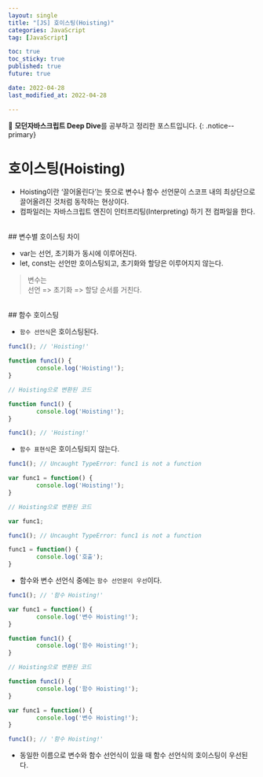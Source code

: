 ```yaml
---
layout: single
title: "[JS] 호이스팅(Hoisting)"
categories: JavaScript
tag: [JavaScript]

toc: true
toc_sticky: true
published: true
future: true

date: 2022-04-28
last_modified_at: 2022-04-28

---
```


📄 **모던자바스크립트 Deep Dive**를 공부하고 정리한 포스트입니다.
{: .notice--primary}


# 호이스팅(Hoisting)

- Hoisting이란 ‘끌어올린다’는 뜻으로 변수나 함수 선언문이 스코프 내의 최상단으로 끌어올려진 것처럼 동작하는 현상이다.
- 컴파일러는 자바스크립트 엔진이 인터프리팅(Interpreting) 하기 전 컴파일을 한다.

<br />
## 변수별 호이스팅 차이

- var는 선언, 초기화가 동시에 이루어진다.
- let, const는 선언만 호이스팅되고, 초기화와 할당은 이루어지지 않는다.

> 변수는 <br />
> 선언 => 초기화 => 할당 순서를 거친다.

<br />
## 함수 호이스팅

- `함수 선언식`은 호이스팅된다.

```js
func1(); // 'Hoisting!'

function func1() {
		console.log('Hoisting!');
}
```


```js
// Hoisting으로 변환된 코드

function func1() {
		console.log('Hoisting!');
}

func1(); // 'Hoisting!'
```


- `함수 표현식`은 호이스팅되지 않는다.

```js
func1(); // Uncaught TypeError: func1 is not a function

var func1 = function() {
		console.log('Hoisting!');
}
```


```js
// Hoisting으로 변환된 코드

var func1;

func1(); // Uncaught TypeError: func1 is not a function

func1 = function() {
		console.log('호출');
}
```


- 함수와 변수 선언식 중에는 `함수 선언문이 우선`이다.

```js
func1(); // '함수 Hoisting!'

var func1 = function() {
		console.log('변수 Hoisting!');
}

function func1() {
		console.log('함수 Hoisting!');
}
```


```js
// Hoisting으로 변환된 코드

function func1() {
		console.log('함수 Hoisting!');
}

var func1 = function() {
		console.log('변수 Hoisting!');
}

func1(); // '함수 Hoisting!'
```

- 동일한 이름으로 변수와 함수 선언식이 있을 때 함수 선언식의 호이스팅이 우선된다.
